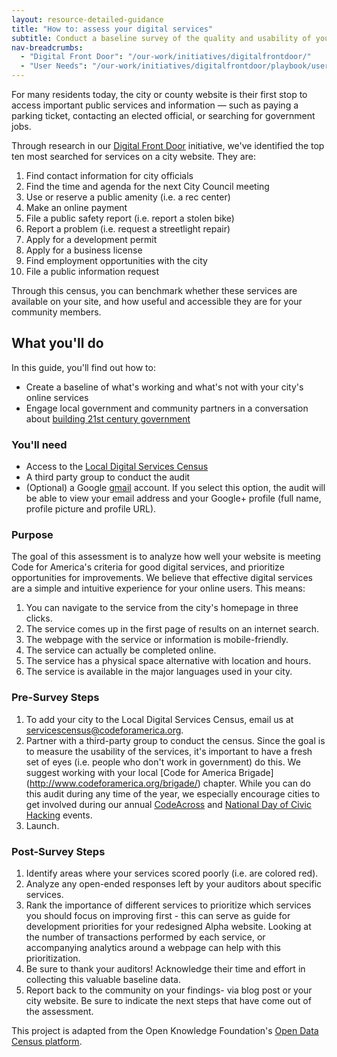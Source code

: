```yaml
---
layout: resource-detailed-guidance
title: "How to: assess your digital services"
subtitle: Conduct a baseline survey of the quality and usability of your online city services. 
nav-breadcrumbs:
  - "Digital Front Door": "/our-work/initiatives/digitalfrontdoor/"
  - "User Needs": "/our-work/initiatives/digitalfrontdoor/playbook/user-needs/"
---
```

For many residents today, the city or county website is their first stop to access important public services and information — such as paying a parking ticket, contacting an elected official, or searching for government jobs.

Through research in our [Digital Front Door](http://www.codeforamerica.org/our-work/initiatives/digitalfrontdoor/) initiative, we've identified the top ten most searched for services on a city website. They are: 

1. Find contact information for city officials
2. Find the time and agenda for the next City Council meeting
3. Use or reserve a public amenity (i.e. a rec center)
4. Make an online payment
5. File a public safety report (i.e. report a stolen bike)
6. Report a problem (i.e. request a streetlight repair)
7. Apply for a development permit
8. Apply for a business license
9. Find employment opportunities with the city
10. File a public information request

Through this census, you can benchmark whether these services are available on your site, and how useful and accessible they are for your community members. 

## What you'll do
In this guide, you'll find out how to:

* Create a baseline of what's working and what's not with your city's online services
* Engage local government and community partners in a conversation about [building 21st century government](www.codeforamerica.org/governments/principles/)

### You'll need

* Access to the [Local Digital Services Census](https://service-census.herokuapp.com/)
* A third party group to conduct the audit
* (Optional) a Google [gmail](https://mail.google.com/) account. If you select this option, the audit will be able to view your email address and your Google+ profile (full name, profile picture and profile URL). 

### Purpose
The goal of this assessment is to analyze how well your website is meeting Code for America's criteria for good digital services, and prioritize opportunities for improvements. We believe that effective digital services are a simple and intuitive experience for your online users. This means:

1. You can navigate to the service from the city's homepage in three clicks. 
2. The service comes up in the first page of results on an internet search. 
3. The webpage with the service or information is mobile-friendly.  
4. The service can actually be completed online. 
5. The service has a physical space alternative with location and hours.  
6. The service is available in the major languages used in your city. 
 

### Pre-Survey Steps
1. To add your city to the Local Digital Services Census, email us at <servicescensus@codeforamerica.org>.
2. Partner with a third-party group to conduct the census. Since the goal is to measure the usability of the services, it's important to have a fresh set of eyes (i.e. people who don't work in government) do this. We suggest working with your local [Code for America Brigade] (http://www.codeforamerica.org/brigade/) chapter. While you can do this audit during any time of the year, we especially encourage cities to get involved during our annual [CodeAcross](http://www.codeforamerica.org/events/codeacross-2015/) and [National Day of Civic Hacking](http://hackforchange.org/) events. 
4. Launch.


### Post-Survey Steps
1. Identify areas where your services scored poorly (i.e. are colored red).  
2. Analyze any open-ended responses left by your auditors about specific services. 
3. Rank the importance of different services to prioritize which services you should focus on improving first - this can serve as guide for development priorities for your redesigned Alpha website. Looking at the number of transactions performed by each service, or accompanying analytics around a webpage can help with this prioritization.
4. Be sure to thank your auditors! Acknowledge their time and effort in collecting this valuable baseline data. 
5. Report back to the community on your findings- via blog post or your city website. Be sure to indicate the next steps that have come out of the assessment. 


This project is adapted from the Open Knowledge Foundation's [Open Data Census platform](census.okfn.org).

